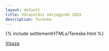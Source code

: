 ```yaml
---
layout: default
title: Választási névjegyzék 2022
description: Tereske
---
```


{% include settlementHTMLs/Tereske.html %}

[Vissza](../)